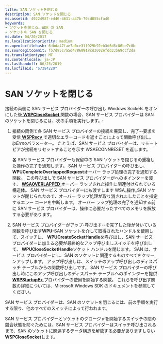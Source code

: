 ```yaml
---
title: SAN ソケットを閉じる
description: SAN ソケットを閉じる
ms.assetid: 49224987-ed46-4631-a47b-70cd855cfa40
keywords:
- ソケットを閉じる、WDK の SAN
- ソケットの SAN を閉じる
ms.date: 04/20/2017
ms.localizationpriority: medium
ms.openlocfilehash: 6dbda47fae7a0ce31f929b92eb3d6d8c06be7c0b
ms.sourcegitcommit: fb7d95c7a5d47860918cd3602efdd33b69dcf2da
ms.translationtype: MT
ms.contentlocale: ja-JP
ms.lasthandoff: 06/25/2019
ms.locfileid: "67384220"
---
```

# <a name="closing-a-san-socket"></a>SAN ソケットを閉じる





接続の両側に SAN サービス プロバイダーの呼び出し Windows Sockets をオンにした後[ **WSPCloseSocket** ](https://docs.microsoft.com/previous-versions/windows/hardware/network/ff566273(v=vs.85))関数の場合、SAN サービス プロバイダーは SAN のソケットを閉じるには、次の手順を実行します。:

1.  接続の両側で各 SAN サービス プロバイダーの接続を廃棄し、完了--要求を受信[ **WSPRecv** ](https://docs.microsoft.com/previous-versions/windows/hardware/network/ff566309(v=vs.85)) で適切なエラーコードを返すことによって関数呼び出し。*lpErrno*パラメーター。 たとえば、SAN サービス プロバイダーは、リモート ピアが接続をリセットすることを示す WSAECONNRESET を返します。

    各 SAN サービス プロバイダーも保留中の SAN ソケットを閉じるの重複した操作の完了を通知します。 SAN サービス プロバイダーの呼び出し、 **WPUCompleteOverlappedRequest**オーバー ラップ処理の完了を通知する関数。 この呼び出しで SAN サービス プロバイダーがへのポインターを渡す、 [ **WSAOVERLAPPED** ](https://docs.microsoft.com/previous-versions/windows/hardware/network/ff565952(v=vs.85))オーバー ラップされた操作に関連付けられている構造体。 SAN サービス プロバイダーにも渡すします WSA\_操作\_SAN ソケットが閉じられたので、オーバー ラップ処理が取り消されましたことを指定するエラー コードを中断します。 オーバー ラップ処理の完了を通知する前に SAN サービス プロバイダーは、操作に必要だったすべてのメモリを解放する必要があります。

2.  SAN サービス プロバイダーがアップ-呼び出す--を完了した後が付いている関数を呼び出す**WPU**-SAN ソケットを介して取得されたハンドルを使用して、スイッチに、 **WPUCreateSocketHandle**を呼び出し、SAN サービス プロバイダーに加える必要が最終的なアップ呼び出しスイッチを呼び出して、 **WPUCloseSocketHandle**ソケット ハンドルを閉じます。 SAN は、サービス プロバイダーにし、SAN のソケットに関連するものすべてをクリーンアップします。 アップ呼び出しは、スイッチのアップ呼び出しのディスパッチ テーブルからの関数呼び出しです。 SAN サービス プロバイダーの呼び出し時にこのアップ呼び出しのディスパッチ テーブルへのポインターを提供[ **WSPStartupEx** ](https://docs.microsoft.com/previous-versions/windows/hardware/network/ff566321(v=vs.85))プロバイダーの使用を開始する関数。 これらを呼び出す関数の詳細については、Microsoft Windows SDK のドキュメントを参照してください。

SAN サービス プロバイダーは、SAN のソケットを閉じるには、前の手順を実行する限り、他のすべてのスイッチによって行われます。

SAN サービス プロバイダーとソケットのクロージャを開始するスイッチの間の競合状態を防ぐためには、SAN サービス プロバイダーはスイッチ呼び出されるまで、SAN のソケットに関連するデータ構造を解放する必要がありますしない**WSPCloseSocket**します。

 

 





